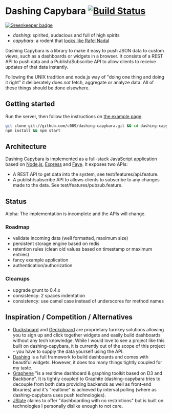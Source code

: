 # Dashing Capybara [![Build Status][travis.png]][travis]

[![Greenkeeper badge](https://badges.greenkeeper.io/c089/dashing-capybara.svg)](https://greenkeeper.io/)

* _dashing_: spirited, audacious and full of high spirits
* _capybara_: a rodent that [looks like Rafel Nadal][capys]

Dashing Capybara is a library to make it easy to push JSON data to custom
views, such as a dashboards or widgets in a browser. It consists of a REST API
to push data and a Publish/Subscribe API to allow clients to receive updates of
that data instantly.

Following the UNIX tradition and node.js way of "doing one thing and doing it
right" it deliberately does _not_ fetch, aggregate or analyze data. All of
these things should be done elsewhere.

## Getting started

Run the server, then follow the instructions on [the example page](http://localhost:3000).
```sh
git clone git://github.com/c089/dashing-capybara.git && cd dashing-capybara
npm install && npm start
```


## Architecture

Dashing Capybara is implemented as a full-stack JavaScript application based on
[Node.js][node], [Express][express] and [Faye][faye]. It exposes two APIs:

* A REST API to get data into the system, see test/features/api.feature.
* A publish/subscribe API to allows clients to subscribe to any changes made to
  the data. See test/features/pubsub.feature.

## Status

Alpha: The implementation is incomplete and the APIs will change.

### Roadmap

* validate incoming data (well formatted, maximum size)
* persistent storage engine based on redis
* retention rules (clean old values based on timestamp or maximum entries)
* fancy example application
* authentication/authorization

### Cleanups
* upgrade grunt to 0.4.x
* consistency: 2 spaces indentation
* consistency: use camel case instead of underscores for method names

## Inspiration / Competition / Alternatives

* [Ducksboard][ducksboard] and [Geckoboard][geckoboard] are proprietary turnkey
  solutions allowing you to sign up and click together widgets and easily build
  dashboards without any tech knowledge. While I would love to see a project
  like this built on dashing-capybara, it is currently out of the scope of this
  project - you have to supply the data yourself using the API.
* [Dashing][dashing] is a full framework to build dashboards and comes with
  beautiful widgets. However, it does too many things tightly coupled for my
  taste.
* [Graphene][graphene] "is a realtime dashboard & graphing toolkit based on D3
  and Backbone". It is tightly coupled to Graphite (dashing-capybara tries to
  decouple from both data providing backends as well as front-end libraries)
  and it's "realtime" is achieved by interval polling (where as
  dashing-capybara uses push technologies).
* [JSlate][jslate] claims to offer "dashboarding with no restrictions" but is
  built on technologies I personally dislike enough to not care.

[node]: http://faye.jcoglan.com/
[express]: http://expressjs.com/
[faye]: http://faye.jcoglan.com/
[capys]: http://capybarasthatlooklikerafaelnadal.tumblr.com/
[ducksboard]: http://ducksboard.com/
[geckoboard]: http://www.geckoboard.com/
[graphene]: https://github.com/jondot/graphene
[jslate]: http://jslate.com/
[travis.png]: https://secure.travis-ci.org/c089/dashing-capybara.png
[travis]: http://travis-ci.org/c089/dashing-capybara
[dashing]: http://shopify.github.io/dashing/
